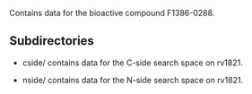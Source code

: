 Contains data for the bioactive compound F1386-0288.

## Subdirectories

- cside/ contains data for the C-side search space on rv1821.

- nside/ contains data for the N-side search space on rv1821.

